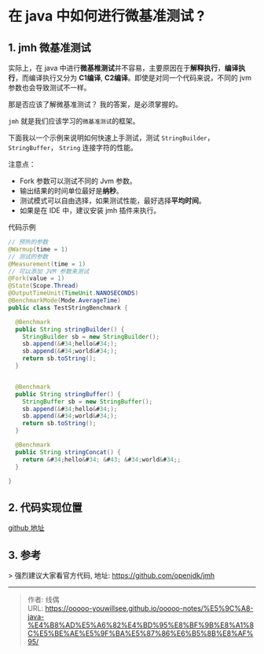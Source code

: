 # 在 java 中如何进行微基准测试 ?


## 1. jmh 微基准测试

实际上，在 java 中进行**微基椎测试**并不容易，主要原因在于**解释执行**，**编译执行**，而编译执行又分为 **C1编译**, **C2编译**。即使是对同一个代码来说，不同的 jvm 参数也会导致测试不一样。

那是否应该了解微基准测试？ 我的答案，是必须掌握的。

`jmh` 就是我们应该学习的`微基准测试`的框架。

下面我以一个示例来说明如何快速上手测试，测试 `StringBuilder`， `StringBuffer`， `String` 连接字符的性能。

注意点：
* Fork 参数可以测试不同的 Jvm 参数。
* 输出结果的时间单位最好是**纳秒**。
* 测试模式可以自由选择，如果测试性能，最好选择**平均时间**。
* 如果是在 IDE 中，建议安装 jmh 插件来执行。

代码示例
```java
// 预热的参数
@Warmup(time = 1)
// 测试的参数
@Measurement(time = 1)
// 可以添加 JVM 参数来测试
@Fork(value = 1)
@State(Scope.Thread)
@OutputTimeUnit(TimeUnit.NANOSECONDS)
@BenchmarkMode(Mode.AverageTime)
public class TestStringBenchmark {

  @Benchmark
  public String stringBuilder() {
    StringBuilder sb = new StringBuilder();
    sb.append(&#34;hello&#34;);
    sb.append(&#34;world&#34;);
    return sb.toString();
  }


  @Benchmark
  public String stringBuffer() {
    StringBuffer sb = new StringBuffer();
    sb.append(&#34;hello&#34;);
    sb.append(&#34;world&#34;);
    return sb.toString();
  }

  @Benchmark
  public String stringConcat() {
    return &#34;hello&#34; &#43; &#34;world&#34;;
  }

}
```

## 2. 代码实现位置

[github 地址](https://github.com/ooooo-youwillsee/java-framework-guide/blob/main/spring-boot-jmh)


## 3. 参考

&gt; 强烈建议大家看官方代码, 地址: https://github.com/openjdk/jmh

---

> 作者: 线偶  
> URL: https://ooooo-youwillsee.github.io/ooooo-notes/%E5%9C%A8-java-%E4%B8%AD%E5%A6%82%E4%BD%95%E8%BF%9B%E8%A1%8C%E5%BE%AE%E5%9F%BA%E5%87%86%E6%B5%8B%E8%AF%95/  

